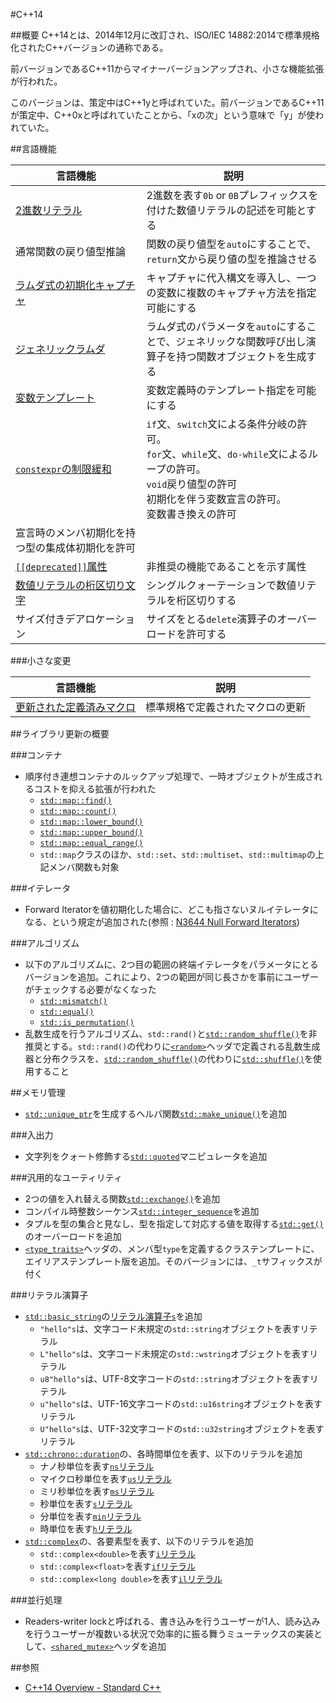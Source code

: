 #C++14

##概要
C++14とは、2014年12月に改訂され、ISO/IEC 14882:2014で標準規格化されたC++バージョンの通称である。

前バージョンであるC++11からマイナーバージョンアップされ、小さな機能拡張が行われた。

このバージョンは、策定中はC++1yと呼ばれていた。前バージョンであるC++11が策定中、C++0xと呼ばれていたことから、「xの次」という意味で「y」が使われていた。


##言語機能

| 言語機能               | 説明 |
|------------------------|------|
| [2進数リテラル](cpp14/binary_literals.md) | 2進数を表す`0b` or `0B`プレフィックスを付けた数値リテラルの記述を可能とする |
| 通常関数の戻り値型推論 | 関数の戻り値型を`auto`にすることで、`return`文から戻り値の型を推論させる |
| [ラムダ式の初期化キャプチャ](cpp14/initialize_capture.md.nolink) | キャプチャに代入構文を導入し、一つの変数に複数のキャプチャ方法を指定可能にする |
| [ジェネリックラムダ](cpp14/generic_lambdas.md.nolink) | ラムダ式のパラメータを`auto`にすることで、ジェネリックな関数呼び出し演算子を持つ関数オブジェクトを生成する |
| [変数テンプレート](cpp14/variable_templates.md)       | 変数定義時のテンプレート指定を可能にする |
| [`constexpr`の制限緩和](cpp14/relaxing_constraints_on_constexpr.md) | `if`文、`switch`文による条件分岐の許可。<br/>`for`文、`while`文、`do-while`文によるループの許可。<br/>`void`戻り値型の許可<br/>初期化を伴う変数宣言の許可。<br/>変数書き換えの許可 |
| 宣言時のメンバ初期化を持つ型の集成体初期化を許可 | |
| [`[[deprecated]]`属性](cpp14/deprecated_attr.md) | 非推奨の機能であることを示す属性 |
| [数値リテラルの桁区切り文字](cpp14/digit_separators.md) | シングルクォーテーションで数値リテラルを桁区切りする |
| サイズ付きデアロケーション | サイズをとる`delete`演算子のオーバーロードを許可する |


###小さな変更

| 言語機能 | 説明 |
|----------|------|
| [更新された定義済みマクロ](cpp14/predefined_macros.md) | 標準規格で定義されたマクロの更新 |


##ライブラリ更新の概要

###コンテナ
- 順序付き連想コンテナのルックアップ処理で、一時オブジェクトが生成されるコストを抑える拡張が行われた
    - [`std::map::find()`](/reference/map/map/find.md)
	- [`std::map::count()`](/reference/map/map/count.md)
	- [`std::map::lower_bound()`](/reference/map/map/lower_bound.md)
	- [`std::map::upper_bound()`](/reference/map/map/upper_bound.md)
	- [`std::map::equal_range()`](/reference/map/map/equal_range.md)
	- `std::map`クラスのほか、`std::set`、`std::multiset`、`std::multimap`の上記メンバ関数も対象


###イテレータ
- Forward Iteratorを値初期化した場合に、どこも指さないヌルイテレータになる、という規定が追加された(参照 : [N3644 Null Forward Iterators](http://www.open-std.org/jtc1/sc22/wg21/docs/papers/2013/n3644.pdf))


###アルゴリズム
- 以下のアルゴリズムに、2つ目の範囲の終端イテレータをパラメータにとるバージョンを追加。これにより、2つの範囲が同じ長さかを事前にユーザーがチェックする必要がなくなった
    - [`std::mismatch()`](/reference/algorithm/mismatch.md)
	- [`std::equal()`](/reference/algorithm/equal.md)
	- [`std::is_permutation()`](/reference/algorithm/is_permutation.md)
- 乱数生成を行うアルゴリズム、`std::rand()`と[`std::random_shuffle()`](/reference/algorithm/random_shuffle.md)を非推奨とする。`std::rand()`の代わりに[`<random>`](/reference/random.md)ヘッダで定義される乱数生成器と分布クラスを、[`std::random_shuffle()`](/reference/algorithm/random_shuffle.md)の代わりに[`std::shuffle()`](/reference/algorithm/shuffle.md)を使用すること


##メモリ管理
- [`std::unique_ptr`](/reference/memory/unique_ptr.md)を生成するヘルパ関数[`std::make_unique()`](/reference/memory/make_unique.md)を追加


###入出力
- 文字列をクォート修飾する[`std::quoted`](/reference/iomanip/quoted.md)マニピュレータを追加


###汎用的なユーティリティ
- 2つの値を入れ替える関数[`std::exchange()`](/reference/utility/exchange.md)を追加
- コンパイル時整数シーケンス[`std::integer_sequence`](/reference/utility/integer_sequence.md)を追加
- タプルを型の集合と見なし、型を指定して対応する値を取得する[`std::get()`](/reference/tuple/tuple/get.md)のオーバーロードを追加
- [`<type_traits>`](/reference/type_traits.md)ヘッダの、メンバ型`type`を定義するクラステンプレートに、エイリアステンプレート版を追加。そのバージョンには、`_t`サフィックスが付く


###リテラル演算子
- [`std::basic_string`](/reference/string/basic_string.md)の[リテラル演算子`s`](/reference/string/basic_string/op_s.md)を追加
    - `"hello"s`は、文字コード未規定の`std::string`オブジェクトを表すリテラル
	- `L"hello"s`は、文字コード未規定の`std::wstring`オブジェクトを表すリテラル
	- `u8"hello"s`は、UTF-8文字コードの`std::string`オブジェクトを表すリテラル
	- `u"hello"s`は、UTF-16文字コードの`std::u16string`オブジェクトを表すリテラル
	- `U"hello"s`は、UTF-32文字コードの`std::u32string`オブジェクトを表すリテラル
- [`std::chrono::duration`](/reference/chrono/duration.md)の、各時間単位を表す、以下のリテラルを追加
    - ナノ秒単位を表す[`ns`リテラル](/reference/chrono/duration/op_ns.md)
	- マイクロ秒単位を表す[`us`リテラル](/reference/chrono/duration/op_us.md)
	- ミリ秒単位を表す[`ms`リテラル](/reference/chrono/duration/op_ms.md)
	- 秒単位を表す[`s`リテラル](/reference/chrono/duration/op_s.md)
	- 分単位を表す[`min`リテラル](/reference/chrono/duration/op_min.md)
	- 時単位を表す[`h`リテラル](/reference/chrono/duration/op_h.md)
- [`std::complex`](/reference/complex.md)の、各要素型を表す、以下のリテラルを追加
    - `std::complex<double>`を表す[`i`リテラル](/reference/complex/op_i.md)
	- `std::complex<float>`を表す[`if`リテラル](/reference/complex/op_if.md)
	- `std::complex<long double>`を表す[`il`リテラル](/reference/complex/op_il.md)


###並行処理
- Readers-writer lockと呼ばれる、書き込みを行うユーザーが1人、読み込みを行うユーザーが複数いる状況で効率的に振る舞うミューテックスの実装として、[`<shared_mutex>`](/reference/shared_mutex.md)ヘッダを追加


##参照
- [C++14 Overview - Standard C++](https://isocpp.org/wiki/faq/cpp14)

